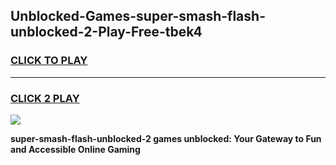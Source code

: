
## Unblocked-Games-super-smash-flash-unblocked-2-Play-Free-tbek4
<h3>
<a href="https://premium76.site?title=super-smash-flash-unblocked-2&ref=23A">CLICK TO PLAY</a></h3>
<hr>

<h3>
<a href="https://premium76.site?title=super-smash-flash-unblocked-2&ref=23A">CLICK 2 PLAY</a>
  
</h3>

<a href="https://premium76.site?title=super-smash-flash-unblocked-2&ref=23A"><img src="https://clearcache.store/games.png"></a>


**super-smash-flash-unblocked-2 games unblocked: Your Gateway to Fun and Accessible Online Gaming**

